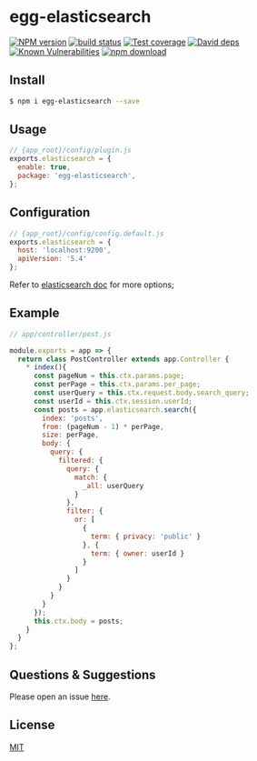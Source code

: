# egg-elasticsearch

[![NPM version][npm-image]][npm-url]
[![build status][travis-image]][travis-url]
[![Test coverage][codecov-image]][codecov-url]
[![David deps][david-image]][david-url]
[![Known Vulnerabilities][snyk-image]][snyk-url]
[![npm download][download-image]][download-url]

[npm-image]: https://img.shields.io/npm/v/egg-elasticsearch.svg?style=flat-square
[npm-url]: https://npmjs.org/package/egg-elasticsearch
[travis-image]: https://img.shields.io/travis/eggjs/egg-elasticsearch.svg?style=flat-square
[travis-url]: https://travis-ci.org/eggjs/egg-elasticsearch
[codecov-image]: https://img.shields.io/codecov/c/github/eggjs/egg-elasticsearch.svg?style=flat-square
[codecov-url]: https://codecov.io/github/eggjs/egg-elasticsearch?branch=master
[david-image]: https://img.shields.io/david/eggjs/egg-elasticsearch.svg?style=flat-square
[david-url]: https://david-dm.org/eggjs/egg-elasticsearch
[snyk-image]: https://snyk.io/test/npm/egg-elasticsearch/badge.svg?style=flat-square
[snyk-url]: https://snyk.io/test/npm/egg-elasticsearch
[download-image]: https://img.shields.io/npm/dm/egg-elasticsearch.svg?style=flat-square
[download-url]: https://npmjs.org/package/egg-elasticsearch

<!--
Description here.
-->

## Install

```bash
$ npm i egg-elasticsearch --save
```

## Usage

```js
// {app_root}/config/plugin.js
exports.elasticsearch = {
  enable: true,
  package: 'egg-elasticsearch',
};
```

## Configuration

```js
// {app_root}/config/config.default.js
exports.elasticsearch = {
  host: 'localhost:9200',
  apiVersion: '5.4'
};
```

Refer to [elasticsearch doc](https://www.elastic.co/guide/en/elasticsearch/client/javascript-api/current/configuration.html) for more options;

## Example

<!-- example here -->
```js
// app/controller/post.js

module.exports = app => {
  return class PostController extends app.Controller {
    * index(){
      const pageNum = this.ctx.params.page;
      const perPage = this.ctx.params.per_page;
      const userQuery = this.ctx.request.body.search_query;
      const userId = this.ctx.session.userId;
      const posts = app.elasticsearch.search({
        index: 'posts',
        from: (pageNum - 1) * perPage,
        size: perPage,
        body: {
          query: {
            filtered: {
              query: {
                match: {
                  _all: userQuery
                }
              },
              filter: {
                or: [
                  {
                    term: { privacy: 'public' }
                  }, {
                    term: { owner: userId }
                  }
                ]
              }
            }
          }
        }
      });
      this.ctx.body = posts;
    }
  }
};
```

## Questions & Suggestions

Please open an issue [here](https://github.com/eggjs/egg/issues).

## License

[MIT](LICENSE)
